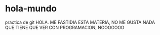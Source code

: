 # hola-mundo
practica de git
HOLA. ME FASTIDIA ESTA MATERIA, NO  ME GUSTA NADA QUE TIENE QUE VER CON PROGRAMACION, NOOOOOOO
